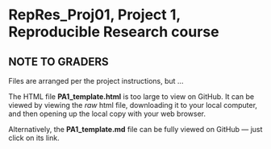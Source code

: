 # RepRes_Proj01, Project 1, Reproducible Research course

## NOTE TO GRADERS
Files are arranged per the project instructions, but ...

The HTML file **PA1_template.html** is too large to view on GitHub. It can be viewed by viewing the *raw* html file, downloading it to your local computer, and then opening up the local copy with your web browser.

Alternatively, the **PA1_template.md** file can be fully viewed on GitHub — just click on its link.
